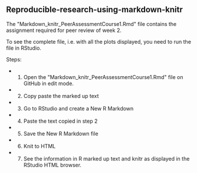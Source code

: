 ## Reproducible-research-using-markdown-knitr

The "Markdown_knitr_PeerAssessmentCourse1.Rmd" file contains the assignment required for peer review of week 2.

To see the complete file, i.e. with all the plots displayed, you need to run the file in RStudio.

Steps:

- 1) Open the "Markdown_knitr_PeerAssessmentCourse1.Rmd" file on GitHub in edit mode.
- 2) Copy paste the marked up text
- 3) Go to RStudio and create a New R Markdown
- 4) Paste the text copied in step 2
- 5) Save the New R Markdown file
- 6) Knit to HTML
- 7) See the information in R marked up text and knitr as displayed in the RStudio HTML browser.
